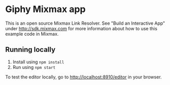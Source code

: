 # Giphy Mixmax app

This is an open source Mixmax Link Resolver. See "Build an Interactive App" under <http://sdk.mixmax.com> for more information about how to use this example code in Mixmax.

## Running locally

1. Install using `npm install`
2. Run using `npm start`


To test the editor locally, go to <http://localhost:8910/editor> in your browser.
